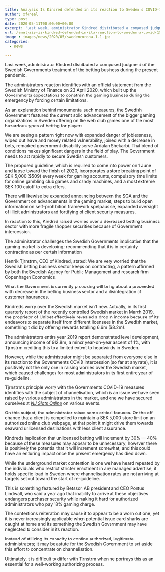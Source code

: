```yaml
---
title: Analysis Is Kindred defended in its reaction to Sweden s COVID-19 measures
author: xforeal 
type: post
date: 2020-05-11T00:00:00+00:00
excerpt: 'Last week, administrator Kindred distributed a composed judgment of the Swedish Governments treatment of the betting business during the current pandemic '
url: /analysis-is-kindred-defended-in-its-reaction-to-sweden-s-covid-19-measures/
image : images/news/2020/05/swedencorona-1-1.jpg
categories:
  - news

---
```

Last week, administrator Kindred distributed a composed judgment of the Swedish Governments treatment of the betting business during the present pandemic. 

The administrators reaction identifies with an official statement from the Swedish Ministry of Finance on 23 April 2020, which built up the Governments expectations to constrain the gaming business during the emergency by forcing certain limitations. 

As an explanation behind monumental such measures, the Swedish Government featured the current solid advancement of the bigger gaming organizations in Sweden offering on the web club games one of the most hazardous types of betting for players. 

We are seeing a pattern right now with expanded danger of joblessness, wiped out leave and money related vulnerability, joined with a decrease in bets, remarked government disability serve Ardalan Shekarbi. That blend of conditions makes significant dangers in the field of play. The Government needs to act rapidly to secure Swedish customers. 

The proposed guideline, which is required to come into power on 1 June and lapse toward the finish of 2020, incorporates a store breaking point of SEK 5,000 ($509) every week for gaming accounts, compulsory time limits for online gambling club games and candy machines, and a most extreme SEK 100 cutoff to extra offers. 

There will likewise be expanded announcing between the SGA and the Government on advancements in the gaming market, steps to build open information on self-prohibition framework spelpaus.se, expanded oversight of illicit administrators and fortifying of client security measures. 

In reaction to this, Kindred raised worries over a decreased betting business sector with more fragile shopper securities because of Government intercession. 

The administrator challenges the Swedish Governments implication that the gaming market is developing; recommending that it is in certainty contracting as per certain information. 

Henrik Tjrnstrm, CEO of Kindred, stated: We are very worried that the Swedish betting business sector keeps on contracting, a pattern affirmed by both the Swedish Agency for Public Management and research firm Copenhagen Economics. 

What the Government is currently proposing will bring about a proceeded with decrease in the betting business sector and a disintegration of customer insurances. 

Kindreds worry over the Swedish market isn&#8217;t new. Actually, in its first quarterly report of the recently controlled Swedish market in March 2019, the proprietor of Unibet effectively revealed a drop in income because of its endeavors to separate itself from different licensees in the Swedish market, something it did by offering rewards totalling 6.6m ($8.2m). 

The administrators entire year 2019 report demonstrated level development, announcing income of 912.8m, a minor year-on-year ascent of 1&percnt;, with Tjrnstrm crediting this to a limited extent to headwinds in Sweden. 

However, while the administrator might be separated from everyone else in its reaction to the Governments COVID intercession (so far at any rate), it is positively not the only one in raising worries over the Swedish market, which caused challenges for most administrators in its first entire year of re-guideline. 

Tjrnstrms principle worry with the Governments COVID-19 measures identifies with the subject of channelisation, which is an issue we have seen raised by various administrators in the market, and one we have secured ourselves at _[NJ Slots Online][1]_ on various events. 

On this subject, the administrator raises some critical focuses. On the off chance that a client is compelled to maintain a SEK 5,000 store limit on an authorized online club webpage, at that point it might drive them towards seaward unlicensed destinations with less client assurance. 

Kindreds implication that unlicensed betting will increment by 30&percnt; &#8212; 40&percnt; because of these measures may appear to be unnecessary, however there is positively the potential that it will increment somewhat, and this could have an enduring impact once the present emergency has died down. 

While the underground market contention is one we have heard repeated by the individuals who restrict stricter enactment in any managed advertise, it holds specific load in Sweden where channelisation rates are not arriving at targets set out toward the start of re-guideline. 

This is something featured by Betsson AB president and CEO Pontus Lindwall, who said a year ago that inability to arrive at these objectives endangers purchaser security while making it hard for authorized administrators who pay 18&percnt; gaming charge. 

The contentions reiteration may cause it to appear to be a worn out one, yet it is never increasingly applicable when potential issue card sharks are caught at home and its something the Swedish Government may have neglected to consider in its reaction. 

Instead of utilizing its capacity to confine authorized, legitimate administrators; it may be astute for the Swedish Government to set aside this effort to concentrate on channelisation. 

Ultimately, it is difficult to differ with Tjrnstrm when he portrays this as an essential for a well-working authorizing process.

 [1]: #